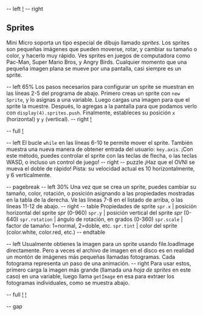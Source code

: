 -- left
[!](p30-spriteBot.png)
-- right
## Sprites
Mini Micro soporta un tipo especial de dibujo llamado *sprites*. Los sprites son pequeñas imágenes que pueden moverse, rotar, y cambiar su tamaño o color, y hacerlo muy rápido.
Ves sprites en juegos de computadora como Pac-Man, Super Mario Bros, y Angry Birds. Cualquier momento que una pequeña imagen plana se mueve por una pantalla, casi siempre es un sprite.

-- left 65%
Los pasos necesarios para configurar un sprite se muestran en las líneas 2-5 del programa de abajo. Primero creas un sprite con `new Sprite`, y lo asignas a una variable. Luego cargas una imagen para que el sprite la muestre. Después, lo agregas a la pantalla para que podamos verlo con `display(4).sprites.push`. Finalmente, estableces su posición `x` (horizontal) y `y` (vertical).
-- right
[!](p30-ufoScreen.png)

-- full
[!](p30-listing1.png)

-- left
El bucle `while` en las líneas 6-10 te permite mover el sprite. También muestra una nueva manera de obtener entrada del usuario: `key.axis`. ¡Con este método, puedes controlar el sprite con las teclas de flecha, o las teclas WASD, o incluso un control de juego!
-- right
-- puzzle
¡Haz que el OVNI se mueva el doble de rápido! Pista: su velocidad actual es 10 horizontalmente, y 6 verticalmente.

-- pagebreak
-- left 30%
Una vez que se crea un sprite, puedes cambiar su tamaño, color, rotación, o posición asignando a las propiedades mostradas en la tabla de la derecha. Ve las líneas 7-8 en el listado de arriba, o las líneas 11-12 de abajo.
-- right
-- table
Propiedades de sprite
`spr.x` | posición horizontal del sprite _spr_ (0-960)
`spr.y` | posición vertical del sprite _spr_ (0-640)
`spr.rotation` | ángulo de rotación, en grados (0-360)
`spr.scale` | factor de tamaño: 1=normal, 2=doble, etc.
`spr.tint` | color del sprite (color.white, color.red, etc.)
-- endtable

-- left
Usualmente obtienes la imagen para un sprite usando file.loadImage directamente. Pero a veces el archivo de imagen en el disco es en realidad un montón de imágenes más pequeñas llamadas fotogramas. Cada fotograma representa un paso de una animación.
-- right
Para usar estos, primero carga la imagen más grande (llamada una *hoja de sprites* en este caso) en una variable, luego llama `getImage` en esa para extraer los fotogramas individuales, como se muestra abajo.

-- full
[!](p30-listing2.png)
[!](p30-enemyFrames.png)

-- gap